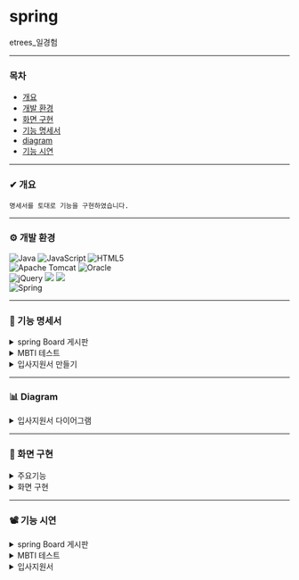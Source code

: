 # spring
 etrees_일경험

***

### 목차
* [개요](#-개요)
* [개발 환경](#-개발-환경)
* [화면 구현](#-화면-구현)
* [기능 명세서](#-기능-명세서)
* [diagram](#-diagram)
* [기능 시연](#-기능-시연)

***

### ✔ 개요
```
명세서를 토대로 기능을 구현하였습니다.
```

***

### ⚙ 개발 환경
![Java](https://img.shields.io/badge/java-%23ED8B00.svg?style=for-the-badge&logo=openjdk&logoColor=white)
![JavaScript](https://img.shields.io/badge/javascript-%23323330.svg?style=for-the-badge&logo=javascript&logoColor=%23F7DF1E)
![HTML5](https://img.shields.io/badge/html5-%23E34F26.svg?style=for-the-badge&logo=html5&logoColor=white)
<br>
![Apache Tomcat](https://img.shields.io/badge/apache%20tomcat-%23F8DC75.svg?style=for-the-badge&logo=apache-tomcat&logoColor=black)
![Oracle](https://img.shields.io/badge/Oracle-F80000?style=for-the-badge&logo=oracle&logoColor=white)
<br>
![jQuery](https://img.shields.io/badge/jquery-%230769AD.svg?style=for-the-badge&logo=jquery&logoColor=white)
<img src="https://img.shields.io/badge/JSP-E34F26?style=flat-square&logo=JSP&logoColor=white">
<img src="https://img.shields.io/badge/Mybatis-000000?style=flat&logo=Fluentd&logoColor=white"/>
<br>
![Spring](https://img.shields.io/badge/spring-%236DB33F.svg?style=for-the-badge&logo=spring&logoColor=white)


***


### 📑 기능 명세서
<details>
  <summary>
    spring Board 게시판
  </summary>

![교육용 화면_2](https://github.com/yjeongyjeong/workExperience_spring/assets/147116001/f47465b1-1f59-4577-aa1c-239a2209347d)
![교육용 화면_3](https://github.com/yjeongyjeong/workExperience_spring/assets/147116001/97de0f93-7f9b-4e37-a307-5c6c6f37539a)
![교육용 화면_4](https://github.com/yjeongyjeong/workExperience_spring/assets/147116001/a23b7774-bda3-4d4d-8d66-8d8e7afd88b2)
![교육용 화면_5](https://github.com/yjeongyjeong/workExperience_spring/assets/147116001/29c1b3d4-2063-4a6b-88ad-f1ebf6dfc328)
![교육용 화면_6](https://github.com/yjeongyjeong/workExperience_spring/assets/147116001/f4b6815a-b37c-401f-9642-152633cf0a28)
![교육용 화면_7](https://github.com/yjeongyjeong/workExperience_spring/assets/147116001/3201ff04-9d27-4d3b-b125-02d8c92b9367)
![교육용 화면_8](https://github.com/yjeongyjeong/workExperience_spring/assets/147116001/cb9acbbc-d7c2-4422-8c85-e1057c5822a0)

</details>


<details>
  <summary>
    MBTI 테스트
  </summary>

![MBTI 만들기_2](https://github.com/yjeongyjeong/workExperience_spring/assets/147116001/3dbc077b-cc53-4cb6-b080-fe111a1020c1)
![MBTI 만들기_3](https://github.com/yjeongyjeong/workExperience_spring/assets/147116001/b6a259a4-827e-4683-a2d4-379677f9303b)
![MBTI 만들기_4](https://github.com/yjeongyjeong/workExperience_spring/assets/147116001/ad309cac-543f-46ab-a32b-007997372aeb)
![MBTI 만들기_5](https://github.com/yjeongyjeong/workExperience_spring/assets/147116001/74d624f0-9d66-4e1c-8a87-4ceb8e295e8f)
</details>

<details>
  <summary>
  입사지원서 만들기
  </summary>

![입사지원서만들기_2](https://github.com/yjeongyjeong/workExperience_spring/assets/147116001/2c9801d9-b73f-4078-9018-f9ececcb35b7)
![입사지원서만들기_3](https://github.com/yjeongyjeong/workExperience_spring/assets/147116001/f7f249db-4d3a-4a16-9abb-d0d3112c08b0)
![입사지원서만들기_4](https://github.com/yjeongyjeong/workExperience_spring/assets/147116001/fbfad0ec-9721-4bda-a2b5-c597d7f7a5fb)

</details>

***

### 📊 Diagram
<details>
  <summary>
    입사지원서 다이어그램
  </summary>

  ![입사지원서](https://github.com/yjeongyjeong/workExperience_spring/assets/147116001/6bef0b7d-abc2-4b6c-bd21-6d1a248ed893)

</details>

***


### 📂 화면 구현

<details>
  <summary>
   주요기능
  </summary>

![슬라이드10](https://github.com/yjeongyjeong/workExperience_spring/assets/147116001/3abc1b3e-e743-4937-9061-8baf2f96acb5)
![슬라이드13](https://github.com/yjeongyjeong/workExperience_spring/assets/147116001/fa84bfdb-7742-4fa0-9118-28a48b6975c1)
</details>

<details>
  <summary>
   화면 구현
  </summary>
  
![슬라이드11](https://github.com/yjeongyjeong/workExperience_spring/assets/147116001/f3c059db-2b17-44d3-b7e1-bd519c2724aa)
![슬라이드12](https://github.com/yjeongyjeong/workExperience_spring/assets/147116001/97ce4c38-3251-4f12-915b-b3c4b61c4337)
![슬라이드14](https://github.com/yjeongyjeong/workExperience_spring/assets/147116001/59a21002-4e1b-4113-8b85-b481b6b05600)
![슬라이드15](https://github.com/yjeongyjeong/workExperience_spring/assets/147116001/d13bef20-be96-4b7a-875c-036fc03ee2e2)
![슬라이드16](https://github.com/yjeongyjeong/workExperience_spring/assets/147116001/13d58a11-408b-437b-89c2-82d923d77a03)

</details>

***

### 📽 기능 시연

<details>
  <summary>
spring Board 게시판
  </summary>

</details>

<details>
  <summary>
MBTI 테스트
  </summary>

</details>

<details>
  <summary>
입사지원서
  </summary>

</details>
